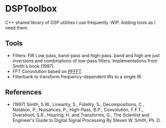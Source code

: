 # DSPToolbox
C++ shared library of DSP utilities I use frequently. WIP. Adding tools as I need them.

## Tools 
- Filters: FIR Low-pass, band-pass and high-pass. band and high are just inversions and combinations of low-pass filters. Implementations from Smith's book (1997).
- FFT Convolution based on [PFFFT](https://bitbucket.org/jpommier/pffft.git).
- Filterbank to transform frequency-dependent IRs to a single IR.

## References
- (1997) Smith, S.W., Linearity, S., Fidelity, S., Decompositions, C., Notation, P., Nuisances, P., High-Pass, B.P., Convolution, F.F.T., Overshoot, S.R., Hearing, H. and Transforms, G., The Scientist and Engineer's Guide to Digital Signal Processing By Steven W. Smith, Ph. D.